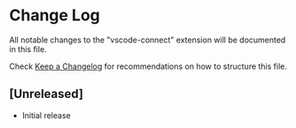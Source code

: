 # Change Log

All notable changes to the "vscode-connect" extension will be documented in this file.

Check [Keep a Changelog](http://keepachangelog.com/) for recommendations on how to structure this file.

## [Unreleased]

- Initial release